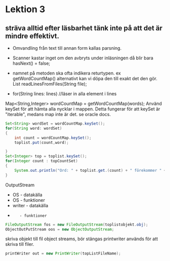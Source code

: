 # Lektion 3
## sträva alltid efter läsbarhet tänk inte på att det är mindre effektivt.
* Omvandling från text till annan form kallas parsning.

* Scanner kastar inget om den avbryts under inläsningen då blir bara hasNext() = false;

* namnet på metoden ska ofta indikera returtypen.
ex getWordCountMap() alternativt kan vi döpa den till exakt det den gör.
List<String> readLinesFromFiles(String file);
 
* for(String lines: lines) //läser in alla element i lines
 

Map<String,Integer> wordCountMap = getWordCountMap(words);
Använd keySet för att hämta alla nycklar i mappen.
Detta fungerar för att keySet är "iterable", medans map inte är det. se oracle docs.

```java
Set<String> wordSet = wordCountMap.keySet();
for(String word: wordSet)
{
    int count = wordCountMap.keySet();
    toplist.put(count,word);

}
Set<Integer> top = toplist.keySet();
for(Integer count : topCountSet)
{
    System.out.println("Ord: " + toplist.get.(count) + " förekommer " + count + " gånger");
}
```
 
 
OutputStream
* OS - datakälla
* OS - funktioner
* writer - datakälla
*        - funktioner


```java
FileOutputStream fos = new FileOutputStream(toplistobjekt.obj);
ObjectOutPutStream oos = new ObjectOutputStream;
```
skriva objekt till fil
object streams, bör stängas
printwriter används för att skriva till filer.
```java
printWriter out = new PrintWriter(topListFileName);
```
